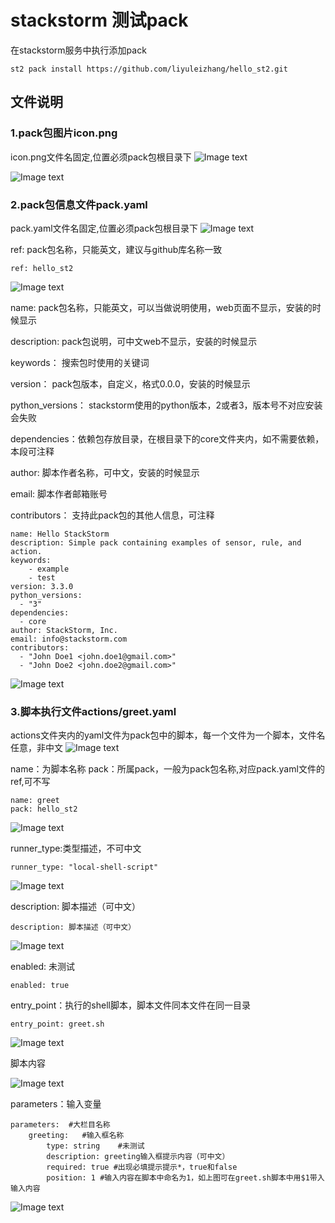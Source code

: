 # stackstorm 测试pack
在stackstorm服务中执行添加pack
```shell
st2 pack install https://github.com/liyuleizhang/hello_st2.git
```

## 文件说明
### 1.pack包图片icon.png
icon.png文件名固定,位置必须pack包根目录下
![Image text](https://raw.githubusercontent.com/liyuleizhang/img/main/hello_st2/WX20210408-133504.png)

![Image text](https://raw.githubusercontent.com/liyuleizhang/img/main/hello_st2/WX20210408-133929.png)
### 2.pack包信息文件pack.yaml
pack.yaml文件名固定,位置必须pack包根目录下
![Image text](https://raw.githubusercontent.com/liyuleizhang/img/main/hello_st2/WX20210408-133219.png)

ref: pack包名称，只能英文，建议与github库名称一致
```shell
ref: hello_st2
```
![Image text](https://raw.githubusercontent.com/liyuleizhang/img/main/hello_st2/WX20210408-134114.png)

name: pack包名称，只能英文，可以当做说明使用，web页面不显示，安装的时候显示

description: pack包说明，可中文web不显示，安装的时候显示

keywords： 搜索包时使用的关键词

version： pack包版本，自定义，格式0.0.0，安装的时候显示

python_versions： stackstorm使用的python版本，2或者3，版本号不对应安装会失败

dependencies：依赖包存放目录，在根目录下的core文件夹内，如不需要依赖，本段可注释

author: 脚本作者名称，可中文，安装的时候显示

email: 脚本作者邮箱账号

contributors： 支持此pack包的其他人信息，可注释

```shell
name: Hello StackStorm
description: Simple pack containing examples of sensor, rule, and action.
keywords:
    - example
    - test
version: 3.3.0
python_versions:
  - "3"
dependencies:
  - core
author: StackStorm, Inc.
email: info@stackstorm.com
contributors:
  - "John Doe1 <john.doe1@gmail.com>"
  - "John Doe2 <john.doe2@gmail.com>"
```
![Image text](https://raw.githubusercontent.com/liyuleizhang/img/main/hello_st2/WX20210408-135245.png)

### 3.脚本执行文件actions/greet.yaml
actions文件夹内的yaml文件为pack包中的脚本，每一个文件为一个脚本，文件名任意，非中文
![Image text](https://raw.githubusercontent.com/liyuleizhang/img/main/hello_st2/WX20210407-174603.png)

name：为脚本名称
pack：所属pack，一般为pack包名称,对应pack.yaml文件的ref,可不写
```shell
name: greet
pack: hello_st2
```
![Image text](https://raw.githubusercontent.com/liyuleizhang/img/main/hello_st2/WX20210407-175212.png)

runner_type:类型描述，不可中文
```shell
runner_type: "local-shell-script"
```
![Image text](https://raw.githubusercontent.com/liyuleizhang/img/main/hello_st2/WX20210407-180420.png)

description: 脚本描述（可中文）
```shell
description: 脚本描述（可中文）
```
![Image text](https://raw.githubusercontent.com/liyuleizhang/img/main/hello_st2/WX20210407-180554.png)

enabled: 未测试
```shell
enabled: true
```

entry_point：执行的shell脚本，脚本文件同本文件在同一目录
```shell
entry_point: greet.sh
```
![Image text](https://raw.githubusercontent.com/liyuleizhang/img/main/hello_st2/WX20210407-180853.png)

脚本内容

![Image text](https://raw.githubusercontent.com/liyuleizhang/img/main/hello_st2/WX20210407-181514.png)

parameters：输入变量
```shell
parameters:  #大栏目名称
    greeting:	#输入框名称
        type: string	#未测试
        description: greeting输入框提示内容（可中文）
        required: true #出现必填提示提示*，true和false
        position: 1	#输入内容在脚本中命名为1，如上图可在greet.sh脚本中用$1带入输入内容
```
![Image text](https://raw.githubusercontent.com/liyuleizhang/img/main/hello_st2/WX20210407-181357.png)